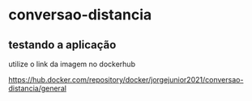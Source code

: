 # conversao-distancia

## testando a aplicação

<p>utilize o link da imagem no dockerhub</p>

https://hub.docker.com/repository/docker/jorgejunior2021/conversao-distancia/general
